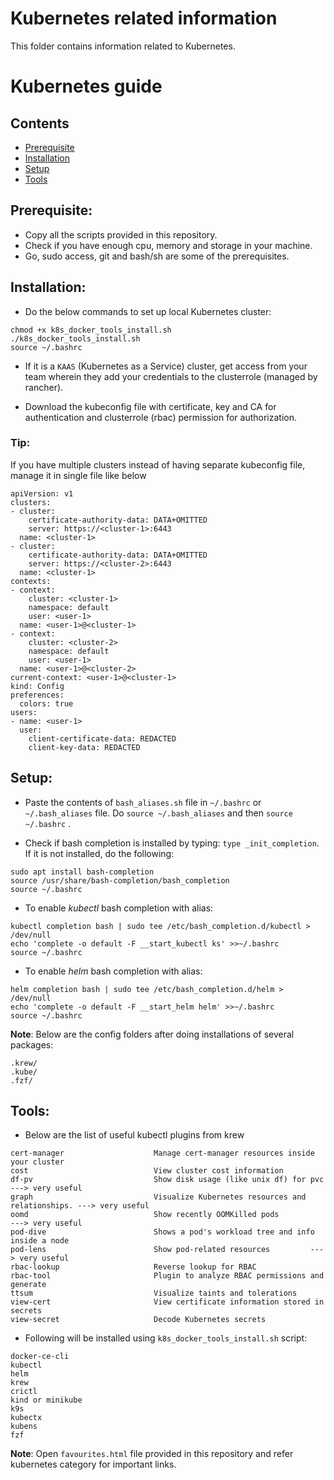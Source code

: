 # Kubernetes related information

This folder contains information related to Kubernetes.


Kubernetes guide
=================

## Contents
- [Prerequisite](#prerequisite)
- [Installation](#installation)
- [Setup](#setup)
- [Tools](#tools)


## Prerequisite:

- Copy all the scripts provided in this repository. 
- Check if you have enough cpu, memory and storage in your machine.
- Go, sudo access, git and bash/sh are some of the prerequisites.

## Installation:

- Do the below commands to set up local Kubernetes cluster:

```
chmod +x k8s_docker_tools_install.sh
./k8s_docker_tools_install.sh
source ~/.bashrc

```

- If it is a `KAAS` (Kubernetes as a Service) cluster, get access from your team wherein they add your credentials to the clusterrole (managed by rancher).

- Download the kubeconfig file with certificate, key and CA for authentication and clusterrole (rbac) permission for authorization.

### Tip:

If you have multiple clusters instead of having separate kubeconfig file, manage it in single file like below

```
apiVersion: v1
clusters:
- cluster:
    certificate-authority-data: DATA+OMITTED
    server: https://<cluster-1>:6443
  name: <cluster-1>
- cluster:
    certificate-authority-data: DATA+OMITTED
    server: https://<cluster-2>:6443
  name: <cluster-1>
contexts:
- context:
    cluster: <cluster-1>
    namespace: default
    user: <user-1>
  name: <user-1>@<cluster-1>
- context:
    cluster: <cluster-2>
    namespace: default
    user: <user-1>
  name: <user-1>@<cluster-2>
current-context: <user-1>@<cluster-1>
kind: Config
preferences:
  colors: true
users:
- name: <user-1>
  user:
    client-certificate-data: REDACTED
    client-key-data: REDACTED
```

## Setup:

- Paste the contents of `bash_aliases.sh` file in `~/.bashrc` or `~/.bash_aliases` file. Do `source ~/.bash_aliases` and then `source ~/.bashrc` .

- Check if bash completion is installed by typing: `type _init_completion`. If it is not installed, do the following:

```
sudo apt install bash-completion
source /usr/share/bash-completion/bash_completion
source ~/.bashrc
```

- To enable *kubectl* bash completion with alias:

```
kubectl completion bash | sudo tee /etc/bash_completion.d/kubectl > /dev/null
echo 'complete -o default -F __start_kubectl ks' >>~/.bashrc
source ~/.bashrc

```

- To enable *helm* bash completion with alias:

```
helm completion bash | sudo tee /etc/bash_completion.d/helm > /dev/null
echo 'complete -o default -F __start_helm helm' >>~/.bashrc
source ~/.bashrc

```

**Note**: Below are the config folders after doing installations of several packages:

```
.krew/
.kube/
.fzf/
```

## Tools:

- Below are the list of useful kubectl plugins from krew

```
cert-manager                    Manage cert-manager resources inside your cluster
cost                            View cluster cost information
df-pv                           Show disk usage (like unix df) for pvc   ---> very useful 
graph                           Visualize Kubernetes resources and relationships. ---> very useful
oomd                            Show recently OOMKilled pods           ---> very useful 
pod-dive                        Shows a pod's workload tree and info inside a node       
pod-lens                        Show pod-related resources         ---> very useful             
rbac-lookup                     Reverse lookup for RBAC                             
rbac-tool                       Plugin to analyze RBAC permissions and generate
ttsum                           Visualize taints and tolerations       
view-cert                       View certificate information stored in secrets      
view-secret                     Decode Kubernetes secrets
```

- Following will be installed using `k8s_docker_tools_install.sh` script:

```
docker-ce-cli
kubectl
helm
krew
crictl
kind or minikube
k9s
kubectx
kubens
fzf
```

**Note**: Open `favourites.html` file provided in this repository and refer kubernetes category for important links.
